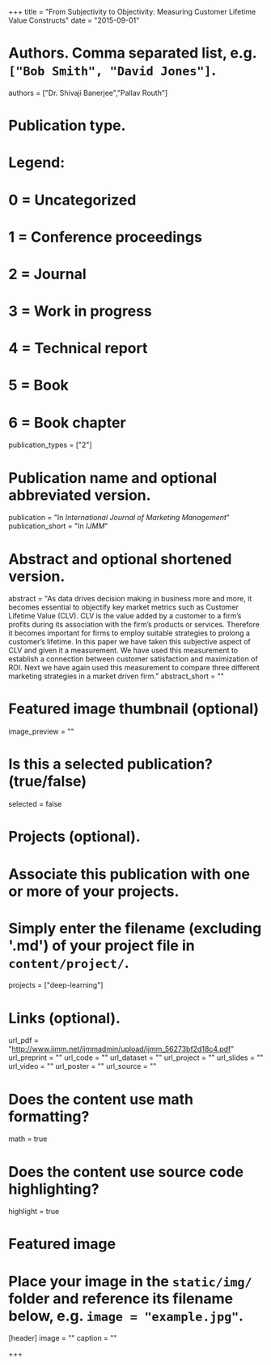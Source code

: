 +++
title = "From Subjectivity to Objectivity: Measuring Customer Lifetime Value Constructs"
date = "2015-09-01"

# Authors. Comma separated list, e.g. `["Bob Smith", "David Jones"]`.
authors = ["Dr. Shivaji Banerjee","Pallav Routh"]

# Publication type.
# Legend:
# 0 = Uncategorized
# 1 = Conference proceedings
# 2 = Journal
# 3 = Work in progress
# 4 = Technical report
# 5 = Book
# 6 = Book chapter
publication_types = ["2"]

# Publication name and optional abbreviated version.
publication = "In *International Journal of Marketing Management*"
publication_short = "In *IJMM*"

# Abstract and optional shortened version.
abstract = "As data drives decision making in business more and more, it becomes essential to objectify
key market metrics such as Customer Lifetime Value (CLV). CLV is the value added by a customer
to a firm’s profits during its association with the firm’s products or services. Therefore it becomes
important for firms to employ suitable strategies to prolong a customer’s lifetime. In this paper
we have taken this subjective aspect of CLV and given it a measurement. We have used this
measurement to establish a connection between customer satisfaction and maximization of
ROI. Next we have again used this measurement to compare three different marketing strategies
in a market driven firm."
abstract_short = ""

# Featured image thumbnail (optional)
image_preview = ""

# Is this a selected publication? (true/false)
selected = false

# Projects (optional).
#   Associate this publication with one or more of your projects.
#   Simply enter the filename (excluding '.md') of your project file in `content/project/`.
projects = ["deep-learning"]

# Links (optional).
url_pdf = "http://www.ijmm.net/ijmmadmin/upload/ijmm_56273bf2d18c4.pdf"
url_preprint = ""
url_code = ""
url_dataset = ""
url_project = ""
url_slides = ""
url_video = ""
url_poster = ""
url_source = ""

# Does the content use math formatting?
math = true

# Does the content use source code highlighting?
highlight = true

# Featured image
# Place your image in the `static/img/` folder and reference its filename below, e.g. `image = "example.jpg"`.
[header]
image = ""
caption = ""

+++

